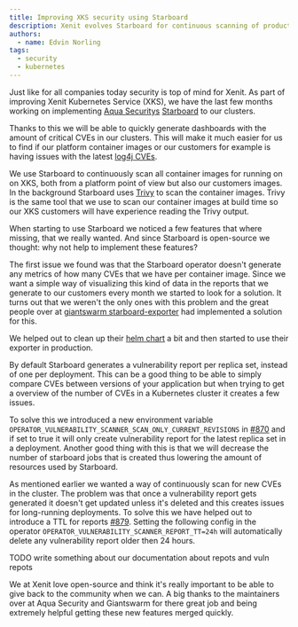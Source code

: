 ```yaml
---
title: Improving XKS security using Starboard
description: Xenit evolves Starboard for continuous scanning of production workloads.
authors:
  - name: Edvin Norling
tags:
  - security
  - kubernetes
---
```


Just like for all companies today security is top of mind for Xenit.
As part of improving Xenit Kubernetes Service (XKS), we have the last few months working on implementing [Aqua Securitys](https://www.aquasec.com/) [Starboard](https://github.com/aquasecurity/starboard) to our clusters.

Thanks to this we will be able to quickly generate dashboards with the amount of critical CVEs in our clusters. This will make it much easier for us to find if our platform container images or our customers for example is
having issues with the latest [log4j CVEs](https://nvd.nist.gov/vuln/detail/CVE-2021-44228).

We use Starboard to continuously scan all container images for running on on XKS, both from a platform point of view but also our customers images.
In the background Starboard uses [Trivy](https://github.com/aquasecurity/trivy/) to scan the container images. Trivy is the same tool that we use to scan our container images at build time so our XKS customers will have experience reading the Trivy output.

<!-- truncate -->

When starting to use Starboard we noticed a few features that where missing, that we really wanted. And since Starboard is open-source we thought: why not help to implement these features?

The first issue we found was that the Starboard operator doesn't generate any metrics of how many CVEs that we have per container image.
Since we want a simple way of visualizing this kind of data in the reports that we generate to our customers every month we started to look for a solution.
It turns out that we weren't the only ones with this problem and the great people over at [giantswarm starboard-exporter](https://github.com/giantswarm/starboard-exporter) had implemented a solution for this.

We helped out to clean up their [helm chart](https://github.com/giantswarm/starboard-exporter/pull/27) a bit and then started to use their exporter in production.

By default Starboard generates a vulnerability report per replica set, instead of one per deployment. This can be a good thing to be able to simply compare CVEs between versions of your application but when trying to get a overview
of the number of CVEs in a Kubernetes cluster it creates a few issues.

To solve this we introduced a new environment variable `OPERATOR_VULNERABILITY_SCANNER_SCAN_ONLY_CURRENT_REVISIONS` in [#870](https://github.com/aquasecurity/starboard/pull/870) and if set to true it will only create vulnerability report for the latest replica set in a deployment.
Another good thing with this is that we will decrease the number of starboard jobs that is created thus lowering the amount of resources used by Starboard.

As mentioned earlier we wanted a way of continuously scan for new CVEs in the cluster.
The problem was that once a vulnerability report gets generated it doesn't get updated unless it's deleted and this creates issues for long-running deployments.
To solve this we have helped out to introduce a TTL for reports [#879](https://github.com/aquasecurity/starboard/pull/879).
Setting the following config in the operator `OPERATOR_VULNERABILITY_SCANNER_REPORT_TT=24h` will automatically delete any vulnerability report older then 24 hours.

TODO write something about our documentation about repots and vuln repots

We at Xenit love open-source and think it's really important to be able to give back to the community when we can.
A big thanks to the maintainers over at Aqua Security and Giantswarm for there great job and being extremely helpful getting these new features merged quickly.
